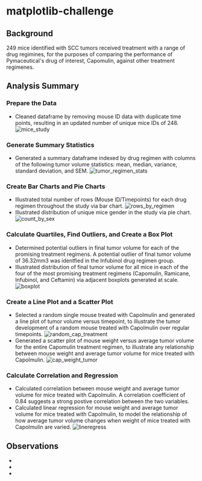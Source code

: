 # matplotlib-challenge

## Background
249 mice identified with SCC tumors received treatment with a range of drug regimines, for the purposes of comparing the performance of Pymaceutical's drug of interest, Capomulin, against other treatment regimenes.

## Analysis Summary
### Prepare the Data
* Cleaned dataframe by removing mouse ID data with duplicate time points, resulting in an updated number of unique mice IDs of 248.
![mice_study](Pymaceuticals/images/mice_study.png)
### Generate Summary Statistics
* Generated a summary dataframe indexed by drug regimen with columns of the following tumor volume statistics: mean, median, variance, standard deviation, and SEM.
![tumor_regimen_stats](Pymaceuticals/images/tumor_regimen_stats.png)
### Create Bar Charts and Pie Charts
* Illustrated total number of rows (Mouse ID/Timepoints) for each drug regimen throughout the study via bar chart.
![rows_by_regimen](Pymaceuticals/images/rows_by_regimen.png)
* Illustrated distribution of unique mice gender in the study via pie chart.
![count_by_sex](Pymaceuticals/images/count_by_sex.png)
### Calculate Quartiles, Find Outliers, and Create a Box Plot
* Determined potential outliers in final tumor volume for each of the promising treatment regimens. A potential outlier of final tumor volume of 36.32mm3 was identfied in the Infubinol drug regimen group.
* Illustrated distribution of final tumor volume for all mice in each of the four of the most promising treatment regimens (Capomulin, Ramicane, Infubinol, and Ceftamin) via adjacent boxplots generated at scale.
![boxplot](Pymaceuticals/images/boxplot.png)
### Create a Line Plot and a Scatter Plot
* Selected a random single mouse treated with Capolmulin and generated a line plot of tumor volume versus timepoint, to illustrate the tumor development of a random mouse treated with Capolmulin over regular timepoints.
![random_cap_treatment](Pymaceuticals/images/random_cap_treatment.png)
* Generated a scatter plot of mouse weight versus average tumor volume for the entire Capomulin treatment regimen, to illustrate any relationship between mouse weight and average tumor volume for mice treated with Capolmulin.
![cap_weight_tumor](Pymaceuticals/images/cap_weight_tumor.png)
### Calculate Correlation and Regression
* Calculated correlatiion between mouse weight and average tumor volume for mice treated with Capolmulin. A correlation coefficient of 0.84 suggests a strong postive correlation between the two variables.
* Calculated linear regression for mouse weight and average tumor volume for mice treated with Capolmulin, to model the relationship of how average tumor volume changes when weight of mice treated with Capolmulin are varied.
![lineregress](Pymaceuticals/images/linregress.png)

## Observations
*
*
*
